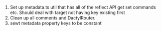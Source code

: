 1. Set up metadata.ts util that has all of the
   reflect API get set commands etc. Should deal
   with target not having key existing first
2. Clean up all comments and DactylRouter.
3. sewt metadata property keys to be constant
